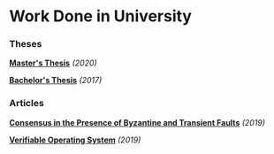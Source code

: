 # Work Done in University

### Theses

[__Master's Thesis__](https://github.com/Erlang-Enclave-Thesis/sgx-erlang-extension) _(2020)_

[__Bachelor's Thesis__](https://github.com/GustaMagik/RSA_Security_Token) _(2017)_

### Articles

[__Consensus in the Presence of Byzantine and Transient Faults__](https://gitlab.com/eliotr/consensus-in-the-presence-of-byzantine-and-transient-faults) _(2019)_

[__Verifiable Operating System__](https://gitlab.com/eliotr/verifiable-operating-system) _(2019)_
